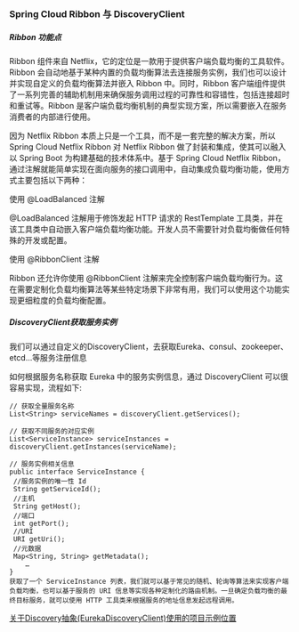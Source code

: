### Spring Cloud Ribbon 与 DiscoveryClient 

##### Ribbon 功能点

Ribbon 组件来自 Netflix，它的定位是一款用于提供客户端负载均衡的工具软件。Ribbon 会自动地基于某种内置的负载均衡算法去连接服务实例，我们也可以设计并实现自定义的负载均衡算法并嵌入 Ribbon 中。同时，Ribbon 客户端组件提供了一系列完善的辅助机制用来确保服务调用过程的可靠性和容错性，包括连接超时和重试等。Ribbon 是客户端负载均衡机制的典型实现方案，所以需要嵌入在服务消费者的内部进行使用。

因为 Netflix Ribbon 本质上只是一个工具，而不是一套完整的解决方案，所以 Spring Cloud Netflix Ribbon 对 Netflix Ribbon 做了封装和集成，使其可以融入以 Spring Boot 为构建基础的技术体系中。基于 Spring Cloud Netflix Ribbon，通过注解就能简单实现在面向服务的接口调用中，自动集成负载均衡功能，使用方式主要包括以下两种：

使用 @LoadBalanced 注解 

@LoadBalanced 注解用于修饰发起 HTTP 请求的 RestTemplate 工具类，并在该工具类中自动嵌入客户端负载均衡功能。开发人员不需要针对负载均衡做任何特殊的开发或配置。

使用 @RibbonClient 注解  

Ribbon 还允许你使用 @RibbonClient 注解来完全控制客户端负载均衡行为。这在需要定制化负载均衡算法等某些特定场景下非常有用，我们可以使用这个功能实现更细粒度的负载均衡配置。

##### DiscoveryClient获取服务实例

我们可以通过自定义的DiscoveryClient，去获取Eureka、consul、zookeeper、etcd...等服务注册信息

如何根据服务名称获取 Eureka 中的服务实例信息，通过 DiscoveryClient 可以很容易实现，流程如下:
```
// 获取全量服务名称
List<String> serviceNames = discoveryClient.getServices();

// 获取不同服务的对应实例
List<ServiceInstance> serviceInstances = discoveryClient.getInstances(serviceName);

// 服务实例相关信息
public interface ServiceInstance {
 //服务实例的唯一性 Id
 String getServiceId();
 //主机
 String getHost();
 //端口
 int getPort();
 //URI
 URI getUri();
 //元数据
 Map<String, String> getMetadata();
	…
}
获取了一个 ServiceInstance 列表，我们就可以基于常见的随机、轮询等算法来实现客户端负载均衡，也可以基于服务的 URI 信息等实现各种定制化的路由机制。一旦确定负载均衡的最终目标服务，就可以使用 HTTP 工具类来根据服务的地址信息发起远程调用。
```

[关于Discovery抽象(EurekaDiscoveryClient)使用的项目示例位置](https://github.com/LCY2013/spring-in-thinking/tree/master/spring-cloud-projects/sc-project/user-service/src/test/java/org/fufeng/discovery/user/controller)


 










